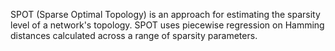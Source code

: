 SPOT (Sparse Optimal Topology) is an approach for estimating the sparsity level of a network's topology.
SPOT uses piecewise regression on Hamming distances calculated across a range of sparsity parameters.
